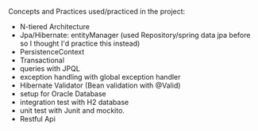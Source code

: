 Concepts and Practices used/practiced in the project:

- N-tiered Architecture
- Jpa/Hibernate: entityManager (used Repository/spring data jpa before so I thought I'd practice this instead)
- PersistenceContext
- Transactional
- queries with JPQL
- exception handling with global exception handler
- Hibernate Validator (Bean validation with @Valid)
- setup for Oracle Database
- integration test with H2 database
- unit test with Junit and mockito.
- Restful Api
